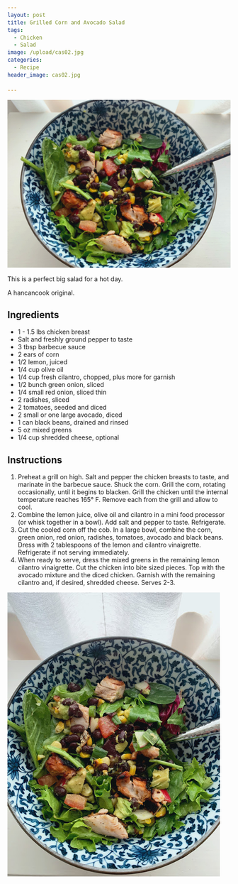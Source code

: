 ```yaml
---
layout: post
title: Grilled Corn and Avocado Salad
tags:
  - Chicken
  - Salad
image: /upload/cas02.jpg
categories:
  - Recipe
header_image: cas02.jpg

---
```


![Image of Grilled Corn and Avocado Salad.](/upload/cas02.jpg)

This is a perfect big salad for a hot day.  
  

  
A hancancook original.

## Ingredients

- 1 - 1.5 lbs chicken breast
- Salt and freshly ground pepper to taste
- 3 tbsp barbecue sauce
- 2 ears of corn
- 1/2 lemon, juiced
- 1/4 cup olive oil
- 1/4 cup fresh cilantro, chopped, plus more for garnish
- 1/2 bunch green onion, sliced
- 1/4 small red onion, sliced thin
- 2 radishes, sliced
- 2 tomatoes, seeded and diced
- 2 small or one large avocado, diced
- 1 can black beans, drained and rinsed
- 5 oz mixed greens
- 1/4 cup shredded cheese, optional

## Instructions

1. Preheat a grill on high. Salt and pepper the chicken breasts to taste, and marinate in the barbecue sauce. Shuck the corn. Grill the corn, rotating occasionally, until it begins to blacken. Grill the chicken until the internal temperature reaches 165° F. Remove each from the grill and allow to cool. 
1. Combine the lemon juice, olive oil and cilantro in a mini food processor (or whisk together in a bowl). Add salt and pepper to taste. Refrigerate.
1. Cut the cooled corn off the cob. In a large bowl, combine the corn, green onion, red onion, radishes, tomatoes, avocado and black beans. Dress with 2 tablespoons of the lemon and cilantro vinaigrette. Refrigerate if not serving immediately.
1. When ready to serve, dress the mixed greens in the remaining lemon cilantro vinaigrette. Cut the chicken into bite sized pieces. Top with the avocado mixture and the diced chicken. Garnish with the remaining cilantro and, if desired, shredded cheese. Serves 2-3.





![Image of Grilled Corn and Avocado Salad.](/upload/cas01.jpg)